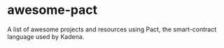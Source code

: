 # awesome-pact
A list of awesome projects and resources using Pact, the smart-contract language used by Kadena.
